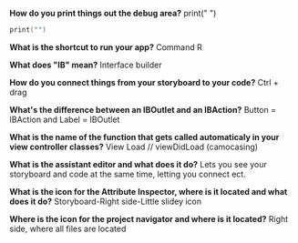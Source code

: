 **How do you print things out the debug area?**
print(" ")
``` swift
print("")

```
**What is the shortcut to run your app?**
Command R

**What does "IB" mean?**
Interface builder

**How do you connect things from your storyboard to your code?**
Ctrl + drag

**What's the difference between an IBOutlet and an IBAction?**
Button = IBAction and Label = IBOutlet

**What is the name of the function that gets called automaticaly in your view controller classes?**
View Load // viewDidLoad (camocasing)

**What is the assistant editor and what does it do?**
Lets you see your storyboard and code at the same time, letting you connect ect.

**What is the icon for the Attribute Inspector, where is it located and what does it do?**
Storyboard-Right side-Little slidey icon

**Where is the icon for the project navigator and where is it located?**
Right side, where all files are located
